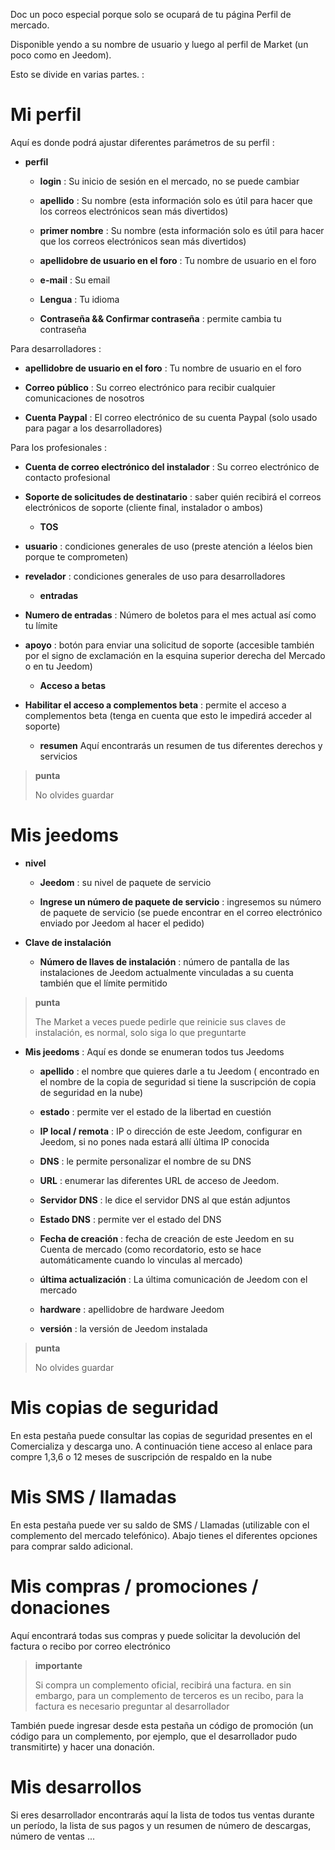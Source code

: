 Doc un poco especial porque solo se ocupará de tu página
Perfil de mercado.

Disponible yendo a su nombre de usuario y luego al perfil de
Market (un poco como en Jeedom).

Esto se divide en varias partes. :

Mi perfil 
==========

Aquí es donde podrá ajustar diferentes parámetros de su
perfil :

-   **perfil**

    -   **login** : Su inicio de sesión en el mercado, no se puede cambiar

    -   **apellido** : Su nombre (esta información solo es útil para
        hacer que los correos electrónicos sean más divertidos)

    -   **primer nombre** : Su nombre (esta información solo es útil
        para hacer que los correos electrónicos sean más divertidos)

    -   **apellidobre de usuario en el foro** : Tu nombre de usuario en el foro

    -   **e-mail** : Su email

    -   **Lengua** : Tu idioma

    -   **Contraseña &amp;&amp; Confirmar contraseña** : permite
        cambia tu contraseña

Para desarrolladores :

-   **apellidobre de usuario en el foro** : Tu nombre de usuario en el foro

-   **Correo público** : Su correo electrónico para recibir cualquier
    comunicaciones de nosotros

-   **Cuenta Paypal** : El correo electrónico de su cuenta Paypal (solo usado
    para pagar a los desarrolladores)

Para los profesionales :

-   **Cuenta de correo electrónico del instalador** : Su correo electrónico de contacto profesional

-   **Soporte de solicitudes de destinatario** : saber quién recibirá el
    correos electrónicos de soporte (cliente final, instalador o ambos)

    -   **TOS**

-   **usuario** : condiciones generales de uso (preste atención a
    léelos bien porque te comprometen)

-   **revelador** : condiciones generales de uso para
    desarrolladores

    -   **entradas**

-   **Numero de entradas** : Número de boletos para el mes actual
    así como tu límite

-   **apoyo** : botón para enviar una solicitud de soporte (accesible
    también por el signo de exclamación en la esquina superior derecha del Mercado o
    en tu Jeedom)

    -   **Acceso a betas**

-   **Habilitar el acceso a complementos beta** : permite el acceso a
    complementos beta (tenga en cuenta que esto le impedirá acceder al soporte)

    -   **resumen** Aquí encontrarás un resumen de tus diferentes
        derechos y servicios

> **punta**
>
> No olvides guardar

Mis jeedoms 
===========

-   **nivel**

    -   **Jeedom** : su nivel de paquete de servicio

    -   **Ingrese un número de paquete de servicio** : ingresemos su
        número de paquete de servicio (se puede encontrar en el correo electrónico enviado por
        Jeedom al hacer el pedido)

-   **Clave de instalación**

    -   **Número de llaves de instalación** : número de pantalla
        de las instalaciones de Jeedom actualmente vinculadas a su cuenta también
        que el límite permitido

> **punta**
>
> The Market a veces puede pedirle que reinicie
> sus claves de instalación, es normal, solo siga lo que
> preguntarte

-   **Mis jeedoms** : Aquí es donde se enumeran todos tus Jeedoms

    -   **apellido** : el nombre que quieres darle a tu Jeedom (
        encontrado en el nombre de la copia de seguridad si tiene la suscripción de
        copia de seguridad en la nube)

    -   **estado** : permite ver el estado de la libertad en cuestión

    -   **IP local / remota** : IP o dirección de este Jeedom,
        configurar en Jeedom, si no pones nada estará allí
        última IP conocida

    -   **DNS** : le permite personalizar el nombre de su DNS

    -   **URL** : enumerar las diferentes URL de acceso de Jeedom.

    -   **Servidor DNS** : le dice el servidor DNS al que
        están adjuntos

    -   **Estado DNS** : permite ver el estado del DNS

    -   **Fecha de creación** : fecha de creación de este Jeedom en su
        Cuenta de mercado (como recordatorio, esto se hace automáticamente cuando
        lo vinculas al mercado)

    -   **última actualización** : La última comunicación de Jeedom con
        el mercado

    -   **hardware** : apellidobre de hardware Jeedom

    -   **versión** : la versión de Jeedom instalada

> **punta**
>
> No olvides guardar

Mis copias de seguridad 
===========

En esta pestaña puede consultar las copias de seguridad presentes en el
Comercializa y descarga uno. A continuación tiene acceso al enlace para
compre 1,3,6 o 12 meses de suscripción de respaldo en la nube

Mis SMS / llamadas 
==============

En esta pestaña puede ver su saldo de SMS / Llamadas
(utilizable con el complemento del mercado telefónico). Abajo tienes el
diferentes opciones para comprar saldo adicional.

Mis compras / promociones / donaciones 
======================

Aquí encontrará todas sus compras y puede solicitar la devolución del
factura o recibo por correo electrónico

> **importante**
>
> Si compra un complemento oficial, recibirá una factura. en
> sin embargo, para un complemento de terceros es un recibo, para la factura es necesario
> preguntar al desarrollador

También puede ingresar desde esta pestaña un código de promoción (un código
para un complemento, por ejemplo, que el desarrollador pudo transmitirte) y
hacer una donación.

Mis desarrollos 
=================

Si eres desarrollador encontrarás aquí la lista de todos tus
ventas durante un período, la lista de sus pagos y un resumen de
número de descargas, número de ventas ...
